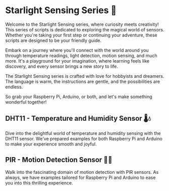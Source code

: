 # Starlight Sensing Series 🌟
Welcome to the Starlight Sensing series, where curiosity meets creativity! This series of scripts is dedicated to exploring the magical world of sensors. Whether you're taking your first step or continuing your adventure, these scripts are designed to be your friendly guide.

Embark on a journey where you'll connect with the world around you through temperature readings, light detection, motion sensing, and much more. It's a playground for your imagination, where learning feels like discovery, and every sensor brings a new story to life.

The Starlight Sensing series is crafted with love for hobbyists and dreamers. The language is warm, the instructions are gentle, and the possibilities are endless.

So grab your Raspberry Pi, Arduino, or both, and let's make something wonderful together!

## DHT11 - Temperature and Humidity Sensor 🌡️💧
Dive into the delightful world of temperature and humidity sensing with the DHT11 sensor. We've prepared examples for both Raspberry Pi and Arduino to make your experience smooth and joyful.

## PIR - Motion Detection Sensor 🕵️‍♀️
Walk into the fascinating domain of motion detection with PIR sensors. As always, we have examples tailored for Raspberry Pi and Arduino to ease you into this thrilling experience.
